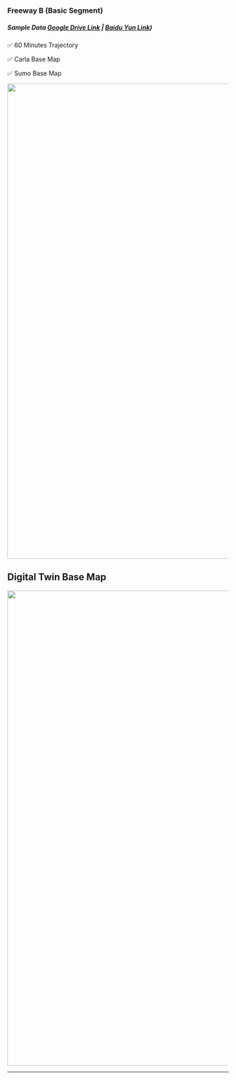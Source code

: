 ### Freeway B (Basic Segment)

##### Sample Data [Google Drive Link](https://drive.google.com/drive/folders/1wVRBDhHkSRNDrqEEEwQft3qKWCbaBDxh?usp=sharing) | [Baidu Yun Link](https://pan.baidu.com/s/1Dq64PNY6OS1WfABDhkKvMA?pwd=csja))

:white_check_mark:  60 Minutes Trajectory

:white_check_mark:  Carla Base Map

:white_check_mark:  Sumo Base Map

<img src="https://github.com/ozheng1993/UCF-SST-CitySim-Dataset/blob/main/asset/FreewayB/image/freewayBARCIS.gif" width="1080">

## Digital Twin Base Map

<img src="https://github.com/ozheng1993/UCF-SST-CitySim-Dataset/blob/main/asset/FreewayB/image/freewayBBasemap.png" width="1080">

<hr> 
